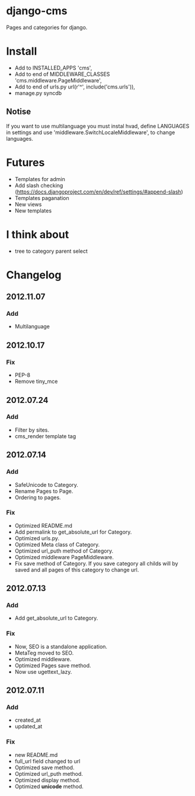 # django-cms
Pages and categories for django.

# Install
* Add to INSTALLED_APPS 'cms', 
* Add to end of MIDDLEWARE_CLASSES 'cms.middleware.PageMiddleware',
* Add to end of urls.py url(r'^', include('cms.urls')),
* manage.py syncdb
## Notise
If you want to use multilanguage you must instal hvad, define LANGUAGES in settings and use 'middleware.SwitchLocaleMiddleware', to change languages.


# Futures
* Templates for admin
* Add slash checking (https://docs.djangoproject.com/en/dev/ref/settings/#append-slash)
* Templates paganation
* New views
* New templates

# I think about
* tree to category parent select

# Changelog
## 2012.11.07
### Add
* Multilanguage

## 2012.10.17
### Fix
* PEP-8
* Remove tiny_mce


## 2012.07.24
### Add
* Filter by sites.
* cms_render template tag

## 2012.07.14
### Add
* SafeUnicode to Category.
* Rename Pages to Page.
* Ordering to pages.

### Fix
* Optimized README.md
* Add permalink to get_absolute_url for Category.
* Optimized urls.py.
* Optimized Meta class of Category.
* Optimized url_puth method of Category.
* Optimized middleware PageMiddleware.
* Fix save method of Category. If you save category all childs will by saved and all pages of this category to change url.


## 2012.07.13
### Add
* Add get_absolute_url to Category.

### Fix
* Now, SEO is a standalone application.
* MetaTeg moved to SEO.
* Optimized middleware.
* Optimized Pages save method.
* Now use ugettext_lazy.

## 2012.07.11
### Add
* created_at
* updated_at

### Fix
* new README.md
* full_url field changed to url
* Optimized save method.
* Optimized url_puth method.
* Optimized display method.
* Optimized __unicode__ method.
